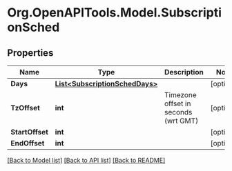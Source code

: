 
# Org.OpenAPITools.Model.SubscriptionSched

## Properties

Name | Type | Description | Notes
------------ | ------------- | ------------- | -------------
**Days** | [**List&lt;SubscriptionSchedDays&gt;**](SubscriptionSchedDays.md) |  | [optional] 
**TzOffset** | **int** | Timezone offset in seconds (wrt GMT) | [optional] 
**StartOffset** | **int** |  | [optional] 
**EndOffset** | **int** |  | [optional] 

[[Back to Model list]](../README.md#documentation-for-models)
[[Back to API list]](../README.md#documentation-for-api-endpoints)
[[Back to README]](../README.md)

